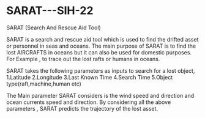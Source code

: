 # SARAT---SIH-22
SARAT (Search And Rescue Aid Tool)


SARAT is a search and rescue aid tool which is used to find the drifted asset or personnel in seas and oceans.
The main purpose of SARAT is to find the lost AIRCRAFTS in oceans but it can also be used for domestic purposes. For Example , to trace out the lost rafts or humans in oceans.

SARAT takes the following parameters as inputs to search for a lost object,
1.Latitude
2.Longitude
3.Last Known Time 
4.Search Time
5.Object type(raft,machine,human etc)

The Main parameter SARAT considers is the wind speed and direction and ocean currents speed and direction.
By considering all the above parameters , SARAT predicts the trajectory of the lost asset.
